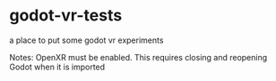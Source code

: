 # godot-vr-tests
a place to put some godot vr experiments

Notes: OpenXR must be enabled. This requires closing and reopening Godot when it is imported